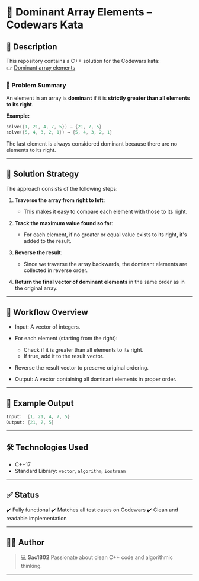 ﻿# 🧠 Dominant Array Elements – Codewars Kata

## 📌 Description

This repository contains a C++ solution for the Codewars kata:  
👉 [Dominant array elements](https://www.codewars.com/kata/5a04133e32b8b998dc000089/cpp)

### 🧩 Problem Summary

An element in an array is **dominant** if it is **strictly greater than all elements to its right**.

**Example:**

```cpp
solve({1, 21, 4, 7, 5}) → {21, 7, 5}
solve({5, 4, 3, 2, 1}) → {5, 4, 3, 2, 1}
````

The last element is always considered dominant because there are no elements to its right.

---

## 🚀 Solution Strategy

The approach consists of the following steps:

1. **Traverse the array from right to left**:

   * This makes it easy to compare each element with those to its right.

2. **Track the maximum value found so far**:

   * For each element, if no greater or equal value exists to its right, it's added to the result.

3. **Reverse the result**:

   * Since we traverse the array backwards, the dominant elements are collected in reverse order.

4. **Return the final vector of dominant elements** in the same order as in the original array.

---

## 🔁 Workflow Overview

* Input: A vector of integers.
* For each element (starting from the right):

  * Check if it is greater than all elements to its right.
  * If true, add it to the result vector.
* Reverse the result vector to preserve original ordering.
* Output: A vector containing all dominant elements in proper order.

---

## 🧪 Example Output

```cpp
Input:  {1, 21, 4, 7, 5}
Output: {21, 7, 5}
```

---

## 🛠 Technologies Used

* C++17
* Standard Library: `vector`, `algorithm`, `iostream`

---

## ✅ Status

✔️ Fully functional
✔️ Matches all test cases on Codewars
✔️ Clean and readable implementation

---

## 🙋‍♂️ Author

> 💻 **Sac1802**
> Passionate about clean C++ code and algorithmic thinking.


---
